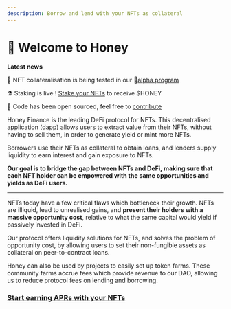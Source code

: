 ```yaml
---
description: Borrow and lend with your NFTs as collateral
---
```


# 👋 Welcome to Honey


**Latest news**

🏦  NFT collateralisation is being tested in our 🧪[alpha program](https://discord.gg/T7RQ8hMamB)&#x20;

⚗️ Staking is live ! [Stake your NFTs](https://app.honey.finance) to receive $HONEY

📑 Code has been open sourced, feel free to [contribute](https://github.com/honey-labs)


Honey Finance is the leading DeFi protocol for NFTs. This decentralised application (dapp) allows users to extract value from their NFTs, without having to sell them, in order to generate yield or mint more NFTs.

Borrowers use their NFTs as collateral to obtain loans, and lenders supply liquidity to earn interest and gain exposure to NFTs.



**Our goal is to bridge the gap between NFTs and DeFi, making sure that each NFT holder can be empowered with the same opportunities and yields as DeFi users.**

****

NFTs today have a few critical flaws which bottleneck their growth. NFTs are illiquid, lead to unrealised gains, and **present their holders with a massive opportunity cost**, relative to what the same capital would yield if passively invested in DeFi.&#x20;

Our protocol offers liquidity solutions for NFTs, and solves the problem of opportunity cost, by allowing users to set their non-fungible assets as collateral on peer-to-contract loans.&#x20;

Honey can also be used by projects to easily set up token farms. These community farms accrue fees which provide revenue to our DAO, allowing us to reduce protocol fees on lending and borrowing.

### [Start earning APRs with your NFTs ](https://app.honey.finance)

